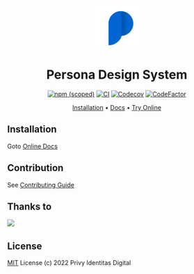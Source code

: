 <div align="center">

  ![Persona Icon](/src/public/assets/images/logo.svg)

  # Persona Design System

  [![npm (scoped)](https://img.shields.io/npm/v/@privyid/persona?style=for-the-badge)](https://www.npmjs.com/package/@privyid/persona)
  [![CI](https://img.shields.io/github/actions/workflow/status/privy-open-source/design-system/ci.yml?style=for-the-badge)](https://github.com/privy-open-source/design-system/actions/workflows/ci.yml)
  [![Codecov](https://img.shields.io/codecov/c/github/privy-open-source/design-system?style=for-the-badge)](https://codecov.io/gh/privy-open-source/design-system)
  [![CodeFactor](https://img.shields.io/codefactor/grade/github/privy-open-source/design-system/main?style=for-the-badge)](https://www.codefactor.io/repository/github/privy-open-source/design-system)

  [Installation](https://privy-open-source.github.io/design-system/docs/getting-started.html) •
  [Docs](https://privy-open-source.github.io/design-system/) •
  [Try Online](https://stackblitz.com/github/privy-open-source/persona-starter/tree/dashboard)

</div>

## Installation

Goto [Online Docs](https://privy-open-source.github.io/design-system/docs/getting-started.html)

## Contribution
See [Contributing Guide](/CONTRIBUTING.md)

## Thanks to

<a href="https://github.com/privy-open-source/design-system/graphs/contributors">
  <img src="https://contrib.rocks/image?repo=privy-open-source/design-system" />
</a>

## License

[MIT](/LICENSE) License (c) 2022 Privy Identitas Digital

